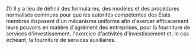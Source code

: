 (1) Il y a lieu de définir des formulaires, des modèles et des procédures normalisés communs pour que les autorités compétentes des États membres disposent d'un mécanisme uniforme afin d'exercer efficacement leurs pouvoirs en matière d'agrément des entreprises, pour la fourniture de services d'investissement, l'exercice d'activités d'investissement et, le cas échéant, la fourniture de services auxiliaires.